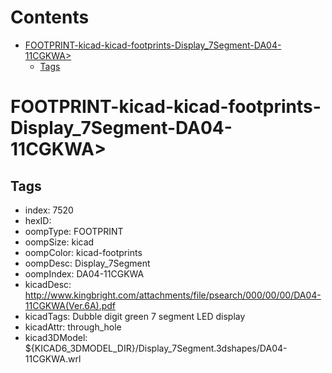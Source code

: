 



Contents
========

* [FOOTPRINT-kicad-kicad-footprints-Display_7Segment-DA04-11CGKWA>](#footprint-kicad-kicad-footprints-display_7segment-da04-11cgkwa)
	* [Tags](#tags)

# FOOTPRINT-kicad-kicad-footprints-Display_7Segment-DA04-11CGKWA>

## Tags

- index: 7520
- hexID: 
- oompType: FOOTPRINT
- oompSize: kicad
- oompColor: kicad-footprints
- oompDesc: Display_7Segment
- oompIndex: DA04-11CGKWA
- kicadDesc: http://www.kingbright.com/attachments/file/psearch/000/00/00/DA04-11CGKWA(Ver.6A).pdf
- kicadTags: Dubble digit green 7 segment LED display
- kicadAttr: through_hole
- kicad3DModel: ${KICAD6_3DMODEL_DIR}/Display_7Segment.3dshapes/DA04-11CGKWA.wrl
